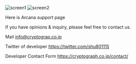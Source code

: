 ![screen1](https://github.com/shu801115/arcana/blob/main/ss/2048x2732_1.jpg) ![screen2](https://github.com/shu801115/arcana/blob/main/ss/2048x2732_2.jpg)


Here is Arcana support page

If you have opinions & inquiry, please feel free to contact us.

Mail
info@cryptograp.co.jp

Twitter of developer
https://twitter.com/shu801115

Developer Contact Form
https://cryptograph.co.jp/contact/
